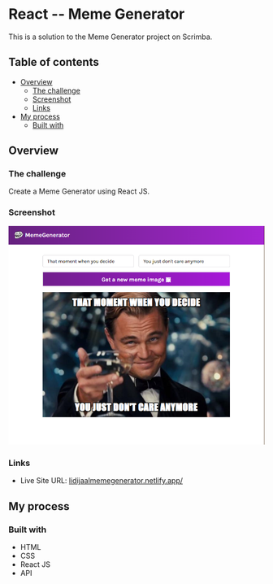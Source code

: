# React -- Meme Generator

This is a solution to the Meme Generator project on Scrimba. 

## Table of contents

- [Overview](#overview)
  - [The challenge](#the-challenge)
  - [Screenshot](#screenshot)
  - [Links](#links)
- [My process](#my-process)
  - [Built with](#built-with)
  

## Overview

### The challenge

Create a Meme Generator using React JS. 

### Screenshot

![](src/images/Screenshot_1.png)


### Links

- Live Site URL: [lidijaalmemegenerator.netlify.app/](lidijaalmemegenerator.netlify.app)


## My process

### Built with

- HTML
- CSS
- React JS
- API